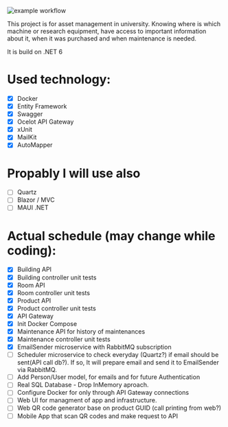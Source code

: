 ![example workflow](https://github.com/szymongamza/InventoryUniversity/actions/workflows/dotnet.yml/badge.svg)

This project is for asset management in university. Knowing where is which machine or research equipment, have access to important information about it, when it was purchased and when maintenance is needed.

It is build on .NET 6


# Used technology:
- [x] Docker
- [x] Entity Framework
- [x] Swagger
- [x] Ocelot API Gateway
- [x] xUnit
- [x] MailKit
- [x] AutoMapper

# Propably I will use also
- [ ] Quartz
- [ ] Blazor / MVC
- [ ] MAUI .NET

# Actual schedule (may change while coding):
- [x] Building API
- [x] Building controller unit tests
- [x] Room API
- [x] Room controller unit tests
- [x] Product API
- [x] Product controller unit tests
- [x] API Gateway
- [x] Init Docker Compose
- [x] Maintenance API for history of maintenances
- [x] Maintenance controller unit tests
- [x] EmailSender microservice with RabbitMQ subscription
- [ ] Scheduler microservice to check everyday (Quartz?) if email should be sent(API call db?). If so, It will prepare email and send it to EmailSender via RabbitMQ.
- [ ] Add Person/User model, for emails and for future Authentication
- [ ] Real SQL Database - Drop InMemory aproach. 
- [ ] Configure Docker for only through API Gateway connections
- [ ] Web UI for managment of app and infrastructure.
- [ ] Web QR code generator base on product GUID (call printing from web?)
- [ ] Mobile App that scan QR codes and make request to API
